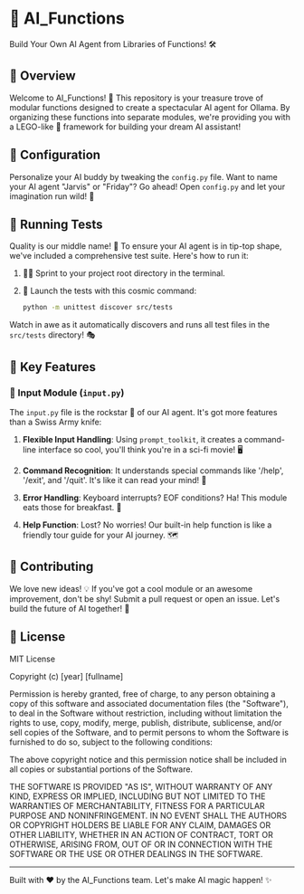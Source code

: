 # 🤖 AI_Functions

Build Your Own AI Agent from Libraries of Functions! 🛠️

## 🌟 Overview

Welcome to AI_Functions! 🎉 This repository is your treasure trove of modular functions designed to create a spectacular AI agent for Ollama. By organizing these functions into separate modules, we're providing you with a LEGO-like 🧱 framework for building your dream AI assistant!

## 🔧 Configuration

Personalize your AI buddy by tweaking the `config.py` file. Want to name your AI agent "Jarvis" or "Friday"? Go ahead! Open `config.py` and let your imagination run wild! 🌈

## 🧪 Running Tests

Quality is our middle name! 💪 To ensure your AI agent is in tip-top shape, we've included a comprehensive test suite. Here's how to run it:

1. 🏃‍♂️ Sprint to your project root directory in the terminal.
2. 🚀 Launch the tests with this cosmic command:

   ```bash
   python -m unittest discover src/tests
   ```

Watch in awe as it automatically discovers and runs all test files in the `src/tests` directory! 🎭

## 🔑 Key Features

### 🎤 Input Module (`input.py`)

The `input.py` file is the rockstar 🎸 of our AI agent. It's got more features than a Swiss Army knife:

1. **Flexible Input Handling**: Using `prompt_toolkit`, it creates a command-line interface so cool, you'll think you're in a sci-fi movie! 🖥️

2. **Command Recognition**: It understands special commands like '/help', '/exit', and '/quit'. It's like it can read your mind! 🧠

3. **Error Handling**: Keyboard interrupts? EOF conditions? Ha! This module eats those for breakfast. 🍳

4. **Help Function**: Lost? No worries! Our built-in help function is like a friendly tour guide for your AI journey. 🗺️

## 🤝 Contributing

We love new ideas! 💡 If you've got a cool module or an awesome improvement, don't be shy! Submit a pull request or open an issue. Let's build the future of AI together! 🌠

## 📜 License

MIT License

Copyright (c) [year] [fullname]

Permission is hereby granted, free of charge, to any person obtaining a copy
of this software and associated documentation files (the "Software"), to deal
in the Software without restriction, including without limitation the rights
to use, copy, modify, merge, publish, distribute, sublicense, and/or sell
copies of the Software, and to permit persons to whom the Software is
furnished to do so, subject to the following conditions:

The above copyright notice and this permission notice shall be included in all
copies or substantial portions of the Software.

THE SOFTWARE IS PROVIDED "AS IS", WITHOUT WARRANTY OF ANY KIND, EXPRESS OR
IMPLIED, INCLUDING BUT NOT LIMITED TO THE WARRANTIES OF MERCHANTABILITY,
FITNESS FOR A PARTICULAR PURPOSE AND NONINFRINGEMENT. IN NO EVENT SHALL THE
AUTHORS OR COPYRIGHT HOLDERS BE LIABLE FOR ANY CLAIM, DAMAGES OR OTHER
LIABILITY, WHETHER IN AN ACTION OF CONTRACT, TORT OR OTHERWISE, ARISING FROM,
OUT OF OR IN CONNECTION WITH THE SOFTWARE OR THE USE OR OTHER DEALINGS IN THE
SOFTWARE.

---

Built with ❤️ by the AI_Functions team. Let's make AI magic happen! ✨
